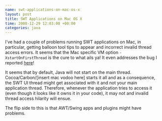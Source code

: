 ```yaml
---
name: swt-applications-on-mac-os-x
layout: post
title: SWT Applications on Mac OS X
time: 2008-12-29 12:03:00 +00:00
categories: java
---
```


I've had a couple of problems running SWT applications on Mac, in particular, getting balloon tool tips to appear and incorrect invalid thread access errors. It seems that the Mac specific VM option `-XstartOnFirstThread` is the cure to what ails ya! It even addresses the bug I reported [here](https://bugs.eclipse.org/bugs/show_bug.cgi?id=247218)!
  
It seems that by default, Java will not start on the main thread.
Cocoa/Carbon/[insert mac vodoo here] starts it all and as a consequence, the
SWT UI thread might get associated with it and not your main application
thread. Therefore, whenever the application tries to access it (even though it
looks like it owns it in your code), it may not and invalid thread access
hilarity will ensue.

  
The flip side to this is that AWT/Swing apps and plugins might have problems.

